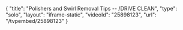 {
    "title": "Polishers and Swirl Removal Tips -- \/DRIVE CLEAN",
    "type": "solo",
    "layout": "iframe-static",
    "videoId": "25898123",
    "url": "\/tvpembed\/25898123"
}
